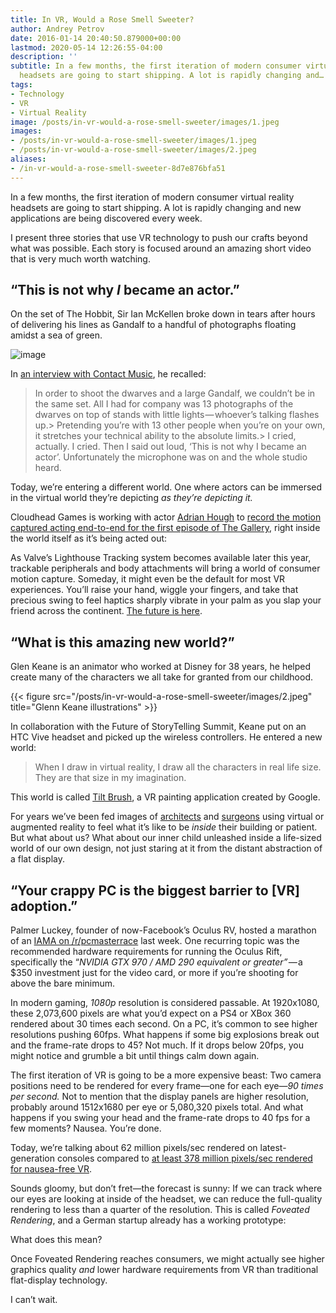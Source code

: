 ```yaml
---
title: In VR, Would a Rose Smell Sweeter?
author: Andrey Petrov
date: 2016-01-14 20:40:50.879000+00:00
lastmod: 2020-05-14 12:26:55-04:00
description: ''
subtitle: In a few months, the first iteration of modern consumer virtual reality
  headsets are going to start shipping. A lot is rapidly changing and…
tags:
- Technology
- VR
- Virtual Reality
image: /posts/in-vr-would-a-rose-smell-sweeter/images/1.jpeg
images:
- /posts/in-vr-would-a-rose-smell-sweeter/images/1.jpeg
- /posts/in-vr-would-a-rose-smell-sweeter/images/2.jpeg
aliases:
- /in-vr-would-a-rose-smell-sweeter-8d7e876bfa51
---
```

In a few months, the first iteration of modern consumer virtual reality headsets are going to start shipping. A lot is rapidly changing and new applications are being discovered every week.

I present three stories that use VR technology to push our crafts beyond what was possible. Each story is focused around an amazing short video that is very much worth watching.

## “This is not why _I_ became an actor.”

On the set of The Hobbit, Sir Ian McKellen broke down in tears after hours of delivering his lines as Gandalf to a handful of photographs floating amidst a sea of green.

![image](/posts/in-vr-would-a-rose-smell-sweeter/images/1.jpeg#layoutTextWidth)

In [an interview with Contact Music](http://www.contactmusic.com/ian-mckellen/news/ian-mckellen-broke-down-on-the-hobbit-set_3378939), he recalled:
> In order to shoot the dwarves and a large Gandalf, we couldn’t be in the same set. All I had for company was 13 photographs of the dwarves on top of stands with little lights — whoever’s talking flashes up.> Pretending you’re with 13 other people when you’re on your own, it stretches your technical ability to the absolute limits.> I cried, actually. I cried. Then I said out loud, ‘This is not why I became an actor’. Unfortunately the microphone was on and the whole studio heard.

Today, we’re entering a different world. One where actors can be immersed in the virtual world they’re depicting _as they’re depicting it._

Cloudhead Games is working with actor [Adrian Hough](http://www.imdb.com/name/nm0396406/) to [record the motion captured acting end-to-end for the first episode of The Gallery](http://www.thegallerygame.com/blog/storyinvr/), right inside the world itself as it’s being acted out:


As Valve’s Lighthouse Tracking system becomes available later this year, trackable peripherals and body attachments will bring a world of consumer motion capture. Someday, it might even be the default for most VR experiences. You’ll raise your hand, wiggle your fingers, and take that precious swing to feel haptics sharply vibrate in your palm as you slap your friend across the continent. [The future is here](https://webcache.googleusercontent.com/search?q=cache:kbNowrMCkzIJ:bash.org/%3F4281+&amp;cd=1&amp;hl=en&amp;ct=clnk&amp;gl=us).

## “What is this amazing new world?”

Glen Keane is an animator who worked at Disney for 38 years, he helped create many of the characters we all take for granted from our childhood.



{{< figure src="/posts/in-vr-would-a-rose-smell-sweeter/images/2.jpeg" title="Glenn Keane illustrations" >}}


In collaboration with the Future of StoryTelling Summit, Keane put on an HTC Vive headset and picked up the wireless controllers. He entered a new world:


> When I draw in virtual reality, I draw all the characters in real life size. They are that size in my imagination.

This world is called [Tilt Brush](http://www.tiltbrush.com/), a VR painting application created by Google.

For years we’ve been fed images of [architects](http://www.dezeen.com/2015/04/27/virtual-reality-architecture-more-powerful-cocaine-oculus-rift-ty-hedfan-olivier-demangel-ivr-nation/) and [surgeons](http://www.cnn.com/2016/01/07/health/google-cardboard-baby-saved/) using virtual or augmented reality to feel what it’s like to be _inside_ their building or patient. But what about us? What about our inner child unleashed inside a life-sized world of our own design, not just staring at it from the distant abstraction of a flat display.

## “Your crappy PC is the biggest barrier to [VR] adoption.”

Palmer Luckey, founder of now-Facebook’s Oculus RV, hosted a marathon of an [IAMA on /r/pcmasterrace](https://www.reddit.com/r/pcmasterrace/comments/40ea0x/i_am_palmer_luckey_founder_of_oculus_and_designer/) last week. One recurring topic was the recommended hardware requirements for running the Oculus Rift, specifically the “_NVIDIA GTX 970 / AMD 290 equivalent or greater” —_ a $350 investment just for the video card, or more if you’re shooting for above the bare minimum.

In modern gaming, _1080p_ resolution is considered passable. At 1920x1080, these 2,073,600 pixels are what you’d expect on a PS4 or XBox 360 rendered about 30 times each second. On a PC, it’s common to see higher resolutions pushing 60fps. What happens if some big explosions break out and the frame-rate drops to 45? Not much. If it drops below 20fps, you might notice and grumble a bit until things calm down again.

The first iteration of VR is going to be a more expensive beast: Two camera positions need to be rendered for every frame—one for each eye—_90 times per second._ Not to mention that the display panels are higher resolution, probably around 1512x1680 per eye or 5,080,320 pixels total. And what happens if you swing your head and the frame-rate drops to 40 fps for a few moments? Nausea. You’re done.

Today, we’re talking about 62 million pixels/sec rendered on latest-generation consoles compared to [at least 378 million pixels/sec rendered for nausea-free VR](http://alex.vlachos.com/graphics/Alex_Vlachos_Advanced_VR_Rendering_GDC2015.pdf).

Sounds gloomy, but don’t fret—the forecast is sunny: If we can track where our eyes are looking at inside of the headset, we can reduce the full-quality rendering to less than a quarter of the resolution. This is called _Foveated Rendering_, and a German startup already has a working prototype:






What does this mean?

Once Foveated Rendering reaches consumers, we might actually see higher graphics quality _and_ lower hardware requirements from VR than traditional flat-display technology.

I can’t wait.
